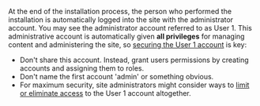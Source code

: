 At the end of the installation process, the person who performed the installation is automatically logged into the site with the administrator account. You may see the administrator account referred to as User 1\. This administrative account is automatically given **all privileges** for managing content and administering the site, so [securing the User 1 account](https://www.drupal.org/docs/user%5Fguide/en/user-admin-account.html " The User 1 Account | Drupal 8 User Guide guide on Drupal.org") is key:

* Don't share this account. Instead, grant users permissions by creating accounts and assigning them to roles.
* Don't name the first account 'admin' or something obvious.
* For maximum security, site administrators might consider ways to [limit or eliminate access](https://www.drupal.org/docs/user%5Fguide/en/user-admin-account.html " The User 1 Account | Drupal 8 User Guide guide on Drupal.org") to the User 1 account altogether.